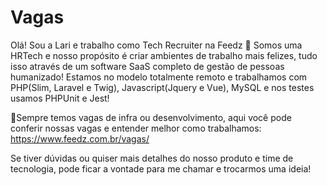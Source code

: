 # Vagas

Olá! Sou a Lari e trabalho como Tech Recruiter na Feedz 💙 Somos uma HRTech e nosso propósito é criar ambientes de trabalho mais felizes, tudo isso através de um software SaaS completo de gestão de pessoas humanizado! Estamos no modelo totalmente remoto e trabalhamos com PHP(Slim, Laravel e Twig), Javascript(Jquery e Vue), MySQL e nos testes usamos PHPUnit e Jest!

📌Sempre temos vagas de infra ou desenvolvimento, aqui você pode conferir nossas vagas e entender melhor como trabalhamos: https://www.feedz.com.br/vagas/

Se tiver dúvidas ou quiser mais detalhes do nosso produto e time de tecnologia, pode ficar a vontade para me chamar e trocarmos uma ideia! 
